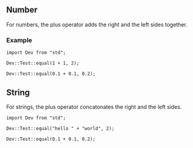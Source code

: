 ## Number

For numbers, the plus operator adds the right and the left sides together.

### Example

```
import Dev from "std";

Dev::Test::equal(1 + 1, 2);

Dev::Test::equal(0.1 + 0.1, 0.2);
```

## String

For strings, the plus operator concatonates the right and the left sides.

```
import Dev from "std";

Dev::Test::equal("hello " + "world", 2);

Dev::Test::equal(0.1 + 0.1, 0.2);

```
